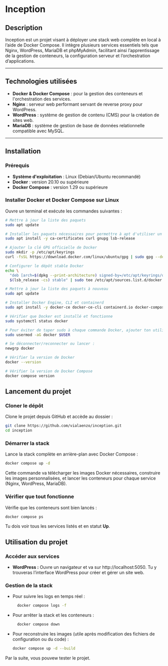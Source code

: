 # Inception

## Description

Inception est un projet visant à déployer une stack web complète en local à l’aide de Docker Compose. Il intègre plusieurs services essentiels tels que Nginx, WordPress, MariaDB et phpMyAdmin, facilitant ainsi l’apprentissage de la gestion de conteneurs, la configuration serveur et l’orchestration d’applications.

---

## Technologies utilisées

- **Docker & Docker Compose** : pour la gestion des conteneurs et l'orchestration des services.
- **Nginx** : serveur web performant servant de reverse proxy pour WordPress.
- **WordPress** : système de gestion de contenu (CMS) pour la création de sites web.
- **MariaDB** : système de gestion de base de données relationnelle compatible avec MySQL.

---

## Installation

### Prérequis

- **Système d'exploitation** : Linux (Debian/Ubuntu recommandé)
- **Docker** : version 20.10 ou supérieure
- **Docker Compose** : version 1.29 ou supérieure

### Installer Docker et Docker Compose sur Linux

Ouvre un terminal et exécute les commandes suivantes :

```bash
# Mettre à jour la liste des paquets
sudo apt update

# Installer les paquets nécessaires pour permettre à apt d'utiliser un dépôt via HTTPS
sudo apt install -y ca-certificates curl gnupg lsb-release

# Ajouter la clé GPG officielle de Docker
sudo mkdir -p /etc/apt/keyrings
curl -fsSL https://download.docker.com/linux/ubuntu/gpg | sudo gpg --dearmor -o /etc/apt/keyrings/docker.gpg

# Configurer le dépôt stable Docker
echo \
  "deb [arch=$(dpkg --print-architecture) signed-by=/etc/apt/keyrings/docker.gpg] https://download.docker.com/linux/ubuntu \
  $(lsb_release -cs) stable" | sudo tee /etc/apt/sources.list.d/docker.list > /dev/null

# Mettre à jour la liste des paquets à nouveau
sudo apt update

# Installer Docker Engine, CLI et containerd
sudo apt install -y docker-ce docker-ce-cli containerd.io docker-compose-plugin

# Vérifier que Docker est installé et fonctionne
sudo systemctl status docker

# Pour éviter de taper sudo à chaque commande Docker, ajouter ton utilisateur au groupe docker
sudo usermod -aG docker $USER

# Se déconnecter/reconnecter ou lancer :
newgrp docker

# Vérifier la version de Docker
docker --version

# Vérifier la version de Docker Compose
docker compose version
```

## Lancement du projet

### Cloner le dépôt
Clone le projet depuis GitHub et accède au dossier :
```bash 
git clone https://github.com/vialaenzo/inception.git
cd inception
```

### Démarrer la stack
Lance la stack complète en arrière-plan avec Docker Compose :
```bash 
docker compose up -d
```

Cette commande va télécharger les images Docker nécessaires, construire les images personnalisées, et lancer les conteneurs pour chaque service (Nginx, WordPress, MariaDB).

### Vérifier que tout fonctionne
Vérifie que les conteneurs sont bien lancés :

```bash 
docker compose ps
```

Tu dois voir tous les services listés et en statut **Up**.

## Utilisation du projet
### Accéder aux services
- **WordPress :** 
  Ouvre un navigateur et va sur http://localhost:5050.
  Tu y trouveras l’interface WordPress pour créer et gérer un site web.

### Gestion de la stack
- Pour suivre les logs en temps réel :
  ```bash
    docker compose logs -f
  ```
- Pour arrêter la stack et les conteneurs :
  ```bash
    docker compose down
  ```
- Pour reconstruire les images (utile après modification des fichiers de configuration ou du code) :
  ```bash
  docker compose up -d --build
  ```

Par la suite, vous pouvew tester le projet.
